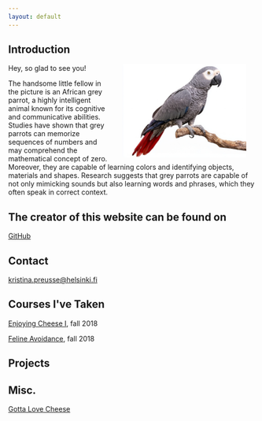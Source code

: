 ```yaml
---
layout: default
---
```


## Introduction

<img src="assets/images/parrot.jpeg" alt="Photo" hspace="20" width="50%" align="right"/> Hey, so glad to see you!

The handsome little fellow in the picture is an African grey parrot, a highly intelligent animal known for its cognitive and communicative abilities. Studies have shown that grey parrots can memorize sequences of numbers and may comprehend the mathematical concept of zero. Moreover, they are capable of learning colors and identifying objects, materials and shapes. Research suggests that grey parrots are capable of not only mimicking sounds but also learning words and phrases, which they often speak in correct
context.

## The creator of this website can be found on

[GitHub](https://github.com/kristina-pr)

## Contact

kristina.preusse@helsinki.fi 

## Courses I've Taken

[Enjoying Cheese I](https://courses.helsinki.fi/enjoying-cheese-I), fall 2018

[Feline Avoidance](https://courses.helsinki.fi/feline-avoidance), fall 2018

## Projects

## Misc. 

[Gotta Love Cheese](https://en.wikipedia.org/wiki/Cheese) 
